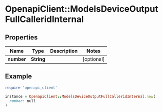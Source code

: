 # OpenapiClient::ModelsDeviceOutputFullCalleridInternal

## Properties

| Name | Type | Description | Notes |
| ---- | ---- | ----------- | ----- |
| **number** | **String** |  | [optional] |

## Example

```ruby
require 'openapi_client'

instance = OpenapiClient::ModelsDeviceOutputFullCalleridInternal.new(
  number: null
)
```

